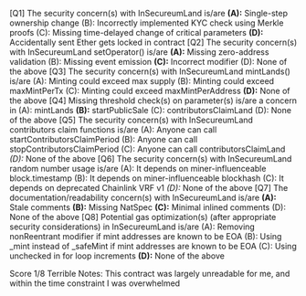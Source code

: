 [Q1] The security concern(s) with InSecureumLand is/are
**(A):** Single-step ownership change
(B): Incorrectly implemented KYC check using Merkle proofs
(C): Missing time-delayed change of critical parameters
**(D):** Accidentally sent Ether gets locked in contract
[Q2] The security concern(s) with InSecureumLand setOperator() is/are
**(A):** Missing zero-address validation
(B): Missing event emission
**(C):** Incorrect modifier
(D): None of the above
[Q3] The security concern(s) with InSecureumLand mintLands() is/are
(A): Minting could exceed max supply
(B): Minting could exceed maxMintPerTx
(C): Minting could exceed maxMintPerAddress
**(D):** None of the above
[Q4] Missing threshold check(s) on parameter(s) is/are a concern in
(A): mintLands
**(B):** startPublicSale
(C): contributorsClaimLand
(D): None of the above
[Q5] The security concern(s) with InSecureumLand contributors claim functions is/are
(A): Anyone can call startContributorsClaimPeriod
(B): Anyone can call stopContributorsClaimPeriod
(C): Anyone can call contributorsClaimLand
*(D):* None of the above
[Q6] The security concern(s) with InSecureumLand random number usage is/are
(A): It depends on miner-influenceable block.timestamp
(B): It depends on miner-influenceable blockhash
(C): It depends on deprecated Chainlink VRF v1
*(D):* None of the above
[Q7] The documentation/readability concern(s) with InSecureumLand is/are
**(A):** Stale comments
**(B):** Missing NatSpec
**(C):** Minimal inlined comments
(D): None of the above
[Q8] Potential gas optimization(s) (after appropriate security considerations) in InSecureumLand is/are
(A): Removing nonReentrant modifier if mint addresses are known to be EOA
(B): Using _mint instead of _safeMint if mint addresses are known to be EOA
(C): Using unchecked in for loop increments
**(D):** None of the above

Score 1/8 Terrible
Notes: This contract was largely unreadable for me, and within the time constraint I was overwhelmed
